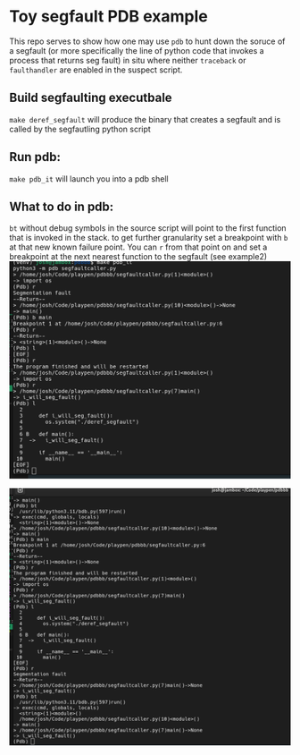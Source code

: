 # Toy segfault PDB example
This repo serves to show how one may use `pdb` to hunt down the soruce of a segfault (or more specifically the line of python code that invokes a process that returns seg fault) in situ where neither `traceback` or `faulthandler` are enabled in the suspect script.

## Build segfaulting executbale
`make deref_segfault` will produce the binary that creates a segfault and is called by the segfautling python script

## Run pdb:
`make pdb_it` will launch you into a pdb shell

## What to do in pdb:
`bt` without debug symbols in the source script will point to the first function that is invoked in the stack. to get further granularity set a breakpoint with `b` at that new known failure point. You can `r` from that point on and set a breakpoint at the next nearest function to the segfault (see example2)
![example](imgs/debug.png)

![example2](imgs/more_debug.png)

